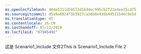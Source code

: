 ```yaml
---
ms.openlocfilehash: 404e5311d59573d1644ec995cb2f22e4ee35cdf5
ms.sourcegitcommit: d5a9a8824f3b3927ca3858e936b4451154ec9e5d
ms.translationtype: HT
ms.contentlocale: zh-CN
ms.lasthandoff: 07/12/2019
ms.locfileid: "67845492"
---
```

<span data-ttu-id="21de3-101">这是 Scenario1_Include 文件2</span><span class="sxs-lookup"><span data-stu-id="21de3-101">This is Scenario1_Include File 2</span></span>
